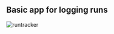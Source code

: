 ## Basic app for logging runs

![runtracker](https://github.com/mt-hill/running_tracker/assets/138307546/13da1dc0-603e-4f8a-baec-3682d4913164)
